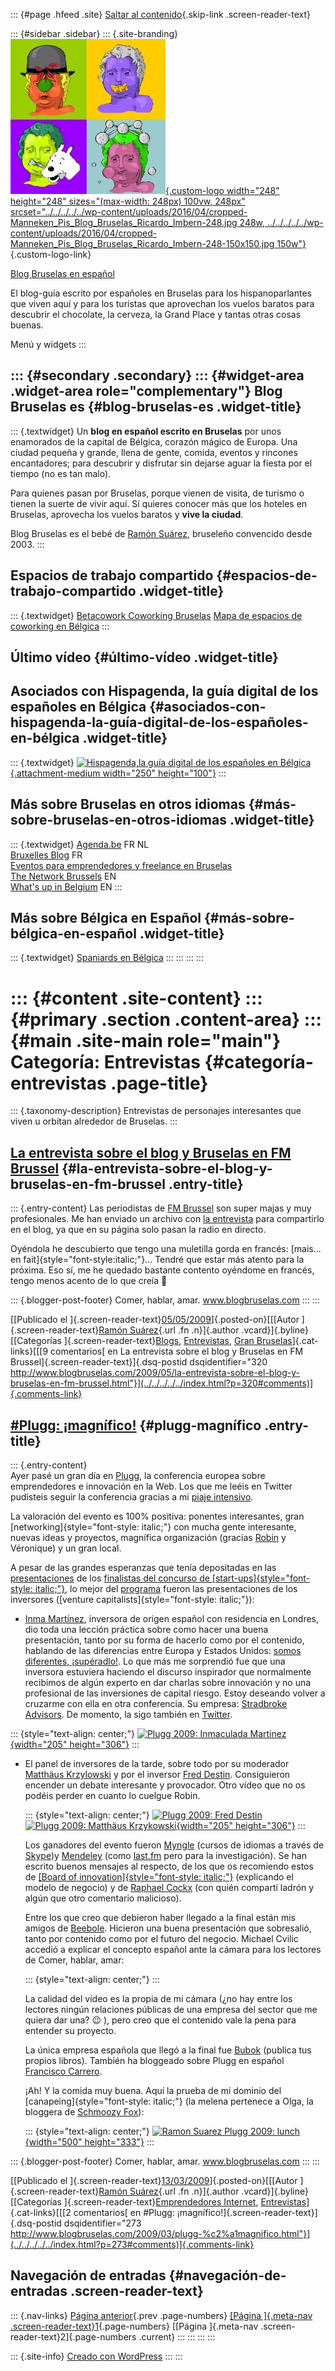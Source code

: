 ::: {#page .hfeed .site}
[Saltar al contenido](index.html#content){.skip-link
.screen-reader-text}

::: {#sidebar .sidebar}
::: {.site-branding}
[![](../../../../../wp-content/uploads/2016/04/cropped-Manneken_Pis_Blog_Bruselas_Ricardo_Imbern-248.jpg){.custom-logo
width="248" height="248" sizes="(max-width: 248px) 100vw, 248px"
srcset="../../../../../wp-content/uploads/2016/04/cropped-Manneken_Pis_Blog_Bruselas_Ricardo_Imbern-248.jpg 248w, ../../../../../wp-content/uploads/2016/04/cropped-Manneken_Pis_Blog_Bruselas_Ricardo_Imbern-248-150x150.jpg 150w"}](../../../../../index.html){.custom-logo-link}

[Blog Bruselas en español](../../../../../index.html)

El blog-guía escrito por españoles en Bruselas para los hispanoparlantes
que viven aquí y para los turistas que aprovechan los vuelos baratos
para descubrir el chocolate, la cerveza, la Grand Place y tantas otras
cosas buenas.

Menú y widgets
:::

::: {#secondary .secondary}
::: {#widget-area .widget-area role="complementary"}
Blog Bruselas es {#blog-bruselas-es .widget-title}
----------------

::: {.textwidget}
Un **blog en español escrito en Bruselas** por unos enamorados de la
capital de Bélgica, corazón mágico de Europa. Una ciudad pequeña y
grande, llena de gente, comida, eventos y rincones encantadores; para
descubrir y disfrutar sin dejarse aguar la fiesta por el tiempo (no es
tan malo).

Para quienes pasan por Bruselas, porque vienen de visita, de turismo o
tienen la suerte de vivir aquí. Sí quieres conocer más que los hoteles
en Bruselas, aprovecha los vuelos baratos y **vive la ciudad**.

Blog Bruselas es el bebé de [Ramón Suárez](http://www.ramonsuarez.com),
bruseleño convencido desde 2003.
:::

Espacios de trabajo compartido {#espacios-de-trabajo-compartido .widget-title}
------------------------------

::: {.textwidget}
[Betacowork Coworking Bruselas](http://www.betacowork.com) [Mapa de
espacios de coworking en Bélgica](http://coworkingbelgium.com)
:::

Último vídeo {#último-vídeo .widget-title}
------------

Asociados con Hispagenda, la guía digital de los españoles en Bélgica {#asociados-con-hispagenda-la-guía-digital-de-los-españoles-en-bélgica .widget-title}
---------------------------------------------------------------------

::: {.textwidget}
[![Hispagenda,la guía digital de los españoles en
Bélgica](../../../../../wp-content/uploads/2010/04/Hispagenda-250px.gif "Hispagenda, la guía digital de los españoles en Bélgica"){.attachment-medium
width="250" height="100"}](http://www.hispagenda.com)
:::

Más sobre Bruselas en otros idiomas {#más-sobre-bruselas-en-otros-idiomas .widget-title}
-----------------------------------

::: {.textwidget}
[Agenda.be](http://www.agenda.be) FR NL\
[Bruxelles Blog](http://www.bxlblog.be/) FR\
[Eventos para emprendedores y freelance en
Bruselas](http://www.betacowork.com/events/)\
[The Network
Brussels](http://groups.yahoo.com/group/TheNetworkBrussels/) EN\
[What\'s up in Belgium](http://www.whatsupin.be/) EN
:::

Más sobre Bélgica en Español {#más-sobre-bélgica-en-español .widget-title}
----------------------------

::: {.textwidget}
[Spaniards en Bélgica](http://www.spaniards.es/paises/belgica)
:::
:::
:::
:::

::: {#content .site-content}
::: {#primary .section .content-area}
::: {#main .site-main role="main"}
Categoría: Entrevistas {#categoría-entrevistas .page-title}
======================

::: {.taxonomy-description}
Entrevistas de personajes interesantes que viven u orbitan alrededor de
Bruselas.
:::

[La entrevista sobre el blog y Bruselas en FM Brussel](../../../../../index.html?p=320) {#la-entrevista-sobre-el-blog-y-bruselas-en-fm-brussel .entry-title}
---------------------------------------------------------------------------------------

::: {.entry-content}
Las periodistas de [FM
Brussel](http://www.fmbrussel.be/programmas/fm_world_op_zaterdag.aspx)
son super majas y muy profesionales. Me han enviado un archivo con [la
entrevista](http://www.blogbruselas.com/2009/04/entrevista-en-fm-brusel-el-domingo.html)
para compartirlo en el blog, ya que en su página solo pasan la radio en
directo.

Oyéndola he descubierto que tengo una muletilla gorda en francés:
[mais... en fait]{style="font-style:italic;"}... Tendré que estar más
atento para la próxima. Eso sí, me he quedado bastante contento oyéndome
en francés, tengo menos acento de lo que creía 🙂

::: {.blogger-post-footer}
Comer, hablar, amar. www.blogbruselas.com
:::
:::

[[Publicado el
]{.screen-reader-text}[05/05/2009](../../../../../index.html?p=320)]{.posted-on}[[[Autor
]{.screen-reader-text}[Ramón
Suárez](../../../../2010/04/30/index.html?author=2){.url .fn
.n}]{.author .vcard}]{.byline}[[Categorías
]{.screen-reader-text}[Blogs](../../../blogs/index.html),
[Entrevistas](../../index.html), [Gran
Bruselas](../../../gran-bruselas/index.html)]{.cat-links}[[[9
comentarios[ en La entrevista sobre el blog y Bruselas en FM
Brussel]{.screen-reader-text}]{.dsq-postid
dsqidentifier="320 http://www.blogbruselas.com/2009/05/la-entrevista-sobre-el-blog-y-bruselas-en-fm-brussel.html"}](../../../../../index.html?p=320#comments)]{.comments-link}

[\#Plugg: ¡magnífico!](../../../../../index.html?p=273) {#plugg-magnífico .entry-title}
-------------------------------------------------------

::: {.entry-content}
\
Ayer pasé un gran día en [Plugg](http://plugg.eu/), la conferencia
europea sobre emprendedores e innovación en la Web. Los que me leéis en
Twitter pudisteis seguir la conferencia gracias a mi [piaje
intensivo](http://search.twitter.com/search?q=from%3Aramonsuarez+%23plugg).

La valoración del evento es 100% positiva: ponentes interesantes, gran
[networking]{style="font-style: italic;"} con mucha gente interesante,
nuevas ideas y proyectos, magnífica organización (gracias
[Robin](http://twitter.com/robinwauters) y Véronique) y un gran local.

A pesar de las grandes esperanzas que tenía depositadas en las
[presentaciones](http://comerhablaramar.blogspot.com/2009/03/manana-al-plugg.html)
de los [finalistas del concurso de
[start-ups]{style="font-style: italic;"}](http://comerhablaramar.blogspot.com/2009/02/plugg-las-20-start-ups-finalistas.html),
lo mejor del
[programa](http://comerhablaramar.blogspot.com/2009/03/manana-al-plugg.html)
fueron las presentaciones de los inversores ([venture
capitalists]{style="font-style: italic;"}):

-   [Inma
    Martínez](http://inmamartinez.wordpress.com/2009/03/13/plugg-2009-start-ups-my-review/),
    inversora de origen español con residencia en Londres, dio toda una
    lección práctica sobre como hacer una buena presentación, tanto por
    su forma de hacerlo como por el contenido, hablando de las
    diferencias entre Europa y Estados Unidos: [somos diferentes,
    ¡supéradlo!](http://www.nekstr.com/2009/03/yes-were-different-get-over-it.html).
    Lo que más me sorprendió fue que una inversora estuviera haciendo el
    discurso inspirador que normalmente recibimos de algún experto en
    dar charlas sobre innovación y no una profesional de las inversiones
    de capital riesgo. Estoy deseando volver a cruzarme con ella en otra
    conferencia. Su empresa: [Stradbroke
    Advisors](http://www.stradbrokeadvisors.com/). De momento, la sigo
    también en [Twitter](http://twitter.com/inma_martinez).

::: {style="text-align: center;"}
[![Plugg 2009: Inmaculada
Martinez](http://farm4.static.flickr.com/3623/3348987892_2e77a28ced.jpg){width="205"
height="306"}](http://www.flickr.com/photos/pluggconference/3348987892/ "Plugg 2009: Inmaculada Martinez by PluggConference2009, on Flickr")
:::

-   El panel de inversores de la tarde, sobre todo por su moderador
    [Matthäus
    Krzylowski](http://venturebeat.com/author/matthaus-krzykowski/) y
    por el inversor [Fred Destin](http://www.freddestin.com/).
    Consiguieron encender un debate interesante y provocador. Otro vídeo
    que no os podéis perder en cuanto lo cuelgue Robin.

    ::: {style="text-align: center;"}
    [![Plugg 2009: Fred
    Destin](http://farm4.static.flickr.com/3647/3349407714_d905c67192.jpg)](http://www.flickr.com/photos/pluggconference/3349407714/ "Plugg 2009: Fred Destin by PluggConference2009, on Flickr")[![Plugg
    2009: Matthäus
    Krzykowski](http://farm4.static.flickr.com/3467/3348577541_2182d12f78.jpg){width="205"
    height="306"}](http://www.flickr.com/photos/pluggconference/3348577541/ "Plugg 2009: Matthäus Krzykowski by PluggConference2009, on Flickr")
    :::

    Los ganadores del evento fueron [Myngle](http://www.myngle.com/)
    (cursos de idiomas a través de
    [Skype](http://www.skype.com/intl/es/))y
    [Mendeley](http://www.mendeley.com/) (como
    [last.fm](http://www.last.fm/) pero para la investigación). Se han
    escrito buenos mensajes al respecto, de los que os recomiendo estos
    de [[Board of
    innovation]{style="font-style: italic;"}](http://www.boardofinnovation.com/2009/03/12/business-models-plugg-start-up-winners-mendeley-myngle/comment-page-1/#comment-18)
    (explicando el modelo de negocio) y de [Raphael
    Cockx](http://www.nekstr.com/2009/03/plugg-startup-time.html) (con
    quién compartí ladrón y algún que otro comentario malicioso).

    Entre los que creo que debieron haber llegado a la final están mis
    amigos de [Beebole](http://beebole.com/). Hicieron una buena
    presentación que sobresalió, tanto por contenido como por el futuro
    del negocio. Michael Cvilic accedió a explicar el concepto español
    ante la cámara para los lectores de Comer, hablar, amar:

    ::: {style="text-align: center;"}
    :::

    La calidad del vídeo es la propia de mi cámara (¿no hay entre los
    lectores ningún relaciones públicas de una empresa del sector que me
    quiera dar una? 😉 ), pero creo que el contenido vale la pena para
    entender su proyecto.

    La única empresa española que llegó a la final fue
    [Bubok](http://www.bubok.com/) (publica tus propios libros). También
    ha bloggeado sobre Plugg en español [Francisco
    Carrero](http://franciscocarrero.com/2009/03/13/los-sistemas-de-recomendacion-triunfan-en-los-premios-plugg/).

    ¡Ah! Y la comida muy buena. Aquí la prueba de mi dominio del
    [canapeing]{style="font-style: italic;"} (la melena pertenece a
    Olga, la bloggera de [Schmoozy
    Fox](http://www.schmoozyfox.com/?p=232)):

    ::: {style="text-align: center;"}
    [![Ramon Suarez Plugg 2009:
    lunch](http://farm4.static.flickr.com/3659/3349284650_94aba28cae.jpg){width="500"
    height="333"}](http://www.flickr.com/photos/pluggconference/3349284650/ "Plugg 2009: lunch by PluggConference2009, on Flickr")
    :::

::: {.blogger-post-footer}
Comer, hablar, amar. www.blogbruselas.com
:::
:::

[[Publicado el
]{.screen-reader-text}[13/03/2009](../../../../../index.html?p=273)]{.posted-on}[[[Autor
]{.screen-reader-text}[Ramón
Suárez](../../../../2010/04/30/index.html?author=2){.url .fn
.n}]{.author .vcard}]{.byline}[[Categorías
]{.screen-reader-text}[Emprendedores
Internet](../../../emprendedores-internet/index.html),
[Entrevistas](../../index.html)]{.cat-links}[[[2 comentarios[ en
\#Plugg: ¡magnífico!]{.screen-reader-text}]{.dsq-postid
dsqidentifier="273 http://www.blogbruselas.com/2009/03/plugg-%c2%a1magnifico.html"}](../../../../../index.html?p=273#comments)]{.comments-link}

Navegación de entradas {#navegación-de-entradas .screen-reader-text}
----------------------

::: {.nav-links}
[Página anterior](../../index.html){.prev .page-numbers} [[Página
]{.meta-nav .screen-reader-text}1](../../index.html){.page-numbers}
[[Página ]{.meta-nav .screen-reader-text}2]{.page-numbers .current}
:::
:::
:::
:::

::: {.site-info}
[Creado con WordPress](https://es.wordpress.org/)
:::
:::
